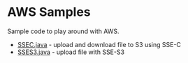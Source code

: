 # AWS Samples

Sample code to play around with AWS.

* [SSEC.java](src/main/java/test/aws/s3/SSEC.java) - upload and download file to S3 using SSE-C
* [SSES3.java](src/main/java/test/aws/s3/SSES3.java) - upload file with SSE-S3